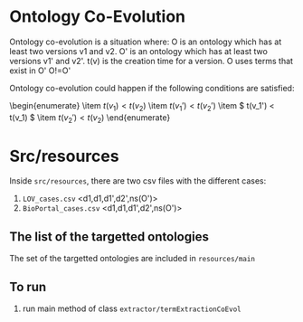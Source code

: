 # Ontology Co-Evolution

Ontology co-evolution is a situation where: O is an ontology which has at
least two versions v1 and v2. O' is an ontology which has at least two versions v1' and v2'.
t(v) is the creation time for a version. O uses terms that exist in O'
O!=O'

Ontology co-evolution could happen if the following conditions are satisfied:

\begin{enumerate}
    \item $t(v_1) < t(v_2)$ 
    \item $t(v_1') < t(v_2')$ 
    \item $ t(v_1') < t(v_1) $
    \item $t(v_2') < t(v_2)$
\end{enumerate}



# Src/resources
Inside `src/resources`, there are two csv files with the different cases:

1. `LOV_cases.csv` <d1,d1,d1',d2',ns(O')>
2. `BioPortal_cases.csv`  <d1,d1,d1',d2',ns(O')>



## The list of the targetted ontologies
The set of the targetted ontologies are included in `resources/main`

## To run

1. run main method of class `extractor/termExtractionCoEvol`






